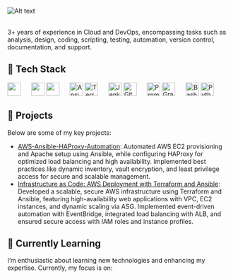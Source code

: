 ![Alt text](https://github.com/user-attachments/assets/4d60034f-32f7-4b4f-b985-1c31bc856dec)<br><br>

3+ years of experience in Cloud and DevOps, encompassing tasks such as analysis, design, coding, scripting, testing, automation, version control, documentation, and support.
## 🔧 Tech Stack
<p>
  <img src="https://user-images.githubusercontent.com/25181517/183896132-54262f2e-6d98-41e3-8888-e40ab5a17326.png" width="30" height="30"/>
  &nbsp;&nbsp;&nbsp;&nbsp;
  <img src="https://img.icons8.com/dusk/64/000000/docker.png" width="30" height="30"/>
  <img src="https://img.icons8.com/color/50/000000/kubernetes.png" width="30" height="30"/>
  &nbsp;&nbsp;&nbsp;&nbsp;
  <img src="https://img.icons8.com/color/48/000000/ansible.png" width="30" height="30" alt="Ansible">
  <img src="https://img.icons8.com/color/48/000000/terraform.png" width="30" height="30" alt="Terraform">
  &nbsp;&nbsp;&nbsp;&nbsp;
  <img src="https://img.icons8.com/color/48/000000/jenkins.png" width="30" height="30" alt="Jenkins">
  <img src="https://img.icons8.com/color/48/000000/github--v1.png" width="30" height="30" alt="GitHub Actions">
  &nbsp;&nbsp;&nbsp;&nbsp;
  <img width="30" height="30" src="https://user-images.githubusercontent.com/25181517/182534182-c510199a-7a4d-4084-96e3-e3db2251bbce.png" alt="Prometheus" title="Prometheus">
  <img src="https://img.icons8.com/color/48/000000/grafana.png" width="30" height="30" alt="Grafana">
  &nbsp;&nbsp;&nbsp;&nbsp;
  <img src="https://img.icons8.com/color/48/000000/bash.png" width="30" height="30" alt="Bash">
  <img src="https://img.icons8.com/color/48/000000/python.png" width="30" height="30" alt="Python">
</p>

## 🚀 Projects
Below are some of my key projects:
- [AWS-Ansible-HAProxy-Automation](https://github.com/nehalpatodiya/ansible): 
Automated AWS EC2 provisioning and Apache setup using Ansible, while configuring HAProxy for optimized load balancing and high availability. Implemented best practices like dynamic inventory, vault encryption, and least privilege access for secure and scalable management.
- [Infrastructure as Code: AWS Deployment with Terraform and Ansible](https://github.com/nehalpatodiya/ansible): Developed a scalable, secure AWS infrastructure using Terraform and Ansible, featuring high-availability web applications with VPC, EC2 instances, and dynamic scaling via ASG. Implemented event-driven automation with EventBridge, integrated load balancing with ALB, and ensured secure access with IAM roles and instance profiles.

## 🌱 Currently Learning
I’m enthusiastic about learning new technologies and enhancing my expertise. Currently, my focus is on:
